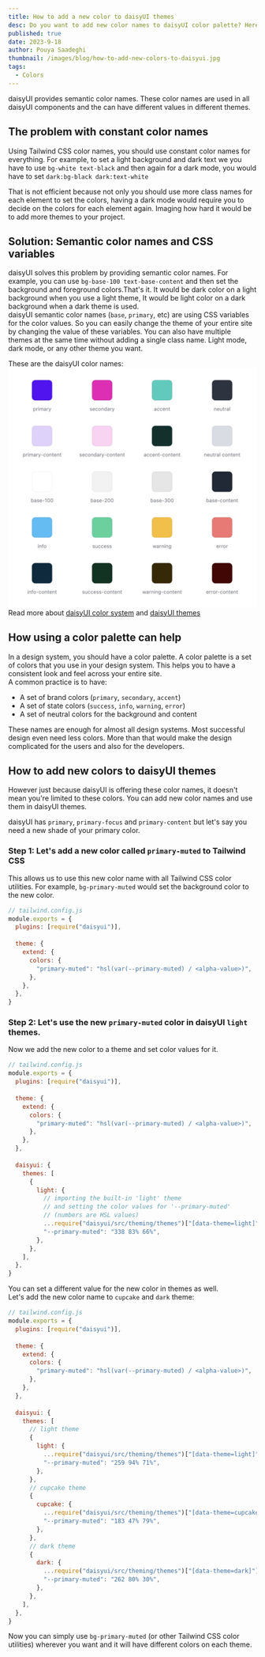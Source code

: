 ```yaml
---
title: How to add a new color to daisyUI themes
desc: Do you want to add new color names to daisyUI color palette? Here is how you can do it.
published: true
date: 2023-9-18
author: Pouya Saadeghi
thumbnail: /images/blog/how-to-add-new-colors-to-daisyui.jpg
tags:
  - Colors
---
```


daisyUI provides semantic color names. These color names are used in all daisyUI components and the can have different values in different themes.

## The problem with constant color names

Using Tailwind CSS color names, you should use constant color names for everything. For example, to set a light background and dark text we you have to use `bg-white text-black` and then again for a dark mode, you would have to set `dark:bg-black dark:text-white`

That is not efficient because not only you should use more class names for each element to set the colors, having a dark mode would require you to decide on the colors for each element again. Imaging how hard it would be to add more themes to your project.

## Solution: Semantic color names and CSS variables

daisyUI solves this problem by providing semantic color names. For example, you can use `bg-base-100 text-base-content` and then set the background and foreground colors.That's it. It would be dark color on a light background when you use a light theme, It would be light color on a dark background when a dark theme is used.  
daisyUI semantic color names (`base`, `primary`, etc) are using CSS variables for the color values. So you can easily change the theme of your entire site by changing the value of these variables.
You can also have multiple themes at the same time without adding a single class name. Light mode, dark mode, or any other theme you want.

These are the daisyUI color names:
![Mary UI form](/images/blog/daisyui-colors.jpg)
Read more about [daisyUI color system](https://daisyui.com/docs/colors) and [daisyUI themes](https://daisyui.com/docs/themes/)

## How using a color palette can help

In a design system, you should have a color palette. A color palette is a set of colors that you use in your design system. This helps you to have a consistent look and feel across your entire site.  
A common practice is to have:

- A set of brand colors (`primary`, `secondary`, `accent`)
- A set of state colors (`success`, `info`, `warning`, `error`)
- A set of neutral colors for the background and content

These names are enough for almost all design systems. Most successful design even need less colors. More than that would make the design complicated for the users and also for the developers.

## How to add new colors to daisyUI themes

However just because daisyUI is offering these color names, it doesn't mean you're limited to these colors. You can add new color names and use them in daisyUI themes.

daisyUI has `primary`, `primary-focus` and `primary-content` but let's say you need a new shade of your primary color.

### Step 1: Let's add a new color called `primary-muted` to Tailwind CSS

This allows us to use this new color name with all Tailwind CSS color utilities. For example, `bg-primary-muted` would set the background color to the new color.

```js
// tailwind.config.js
module.exports = {
  plugins: [require("daisyui")],

  theme: {
    extend: {
      colors: {
        "primary-muted": "hsl(var(--primary-muted) / <alpha-value>)",
      },
    },
  },
}
```

### Step 2: Let's use the new `primary-muted` color in daisyUI `light` themes.

Now we add the new color to a theme and set color values for it.

```js
// tailwind.config.js
module.exports = {
  plugins: [require("daisyui")],

  theme: {
    extend: {
      colors: {
        "primary-muted": "hsl(var(--primary-muted) / <alpha-value>)",
      },
    },
  },

  daisyui: {
    themes: [
      {
        light: {
          // importing the built-in 'light' theme
          // and setting the color values for '--primary-muted'
          // (numbers are HSL values)
          ...require("daisyui/src/theming/themes")["[data-theme=light]"],
          "--primary-muted": "338 83% 66%",
        },
      },
    ],
  },
}
```

You can set a different value for the new color in themes as well.  
Let's add the new color name to `cupcake` and `dark` theme:

```js
// tailwind.config.js
module.exports = {
  plugins: [require("daisyui")],

  theme: {
    extend: {
      colors: {
        "primary-muted": "hsl(var(--primary-muted) / <alpha-value>)",
      },
    },
  },

  daisyui: {
    themes: [
      // light theme
      {
        light: {
          ...require("daisyui/src/theming/themes")["[data-theme=light]"],
          "--primary-muted": "259 94% 71%",
        },
      },
      // cupcake theme
      {
        cupcake: {
          ...require("daisyui/src/theming/themes")["[data-theme=cupcake]"],
          "--primary-muted": "183 47% 79%",
        },
      },
      // dark theme
      {
        dark: {
          ...require("daisyui/src/theming/themes")["[data-theme=dark]"],
          "--primary-muted": "262 80% 30%",
        },
      },
    ],
  },
}
```

Now you can simply use `bg-primary-muted` (or other Tailwind CSS color utilities) wherever you want and it will have different colors on each theme.
